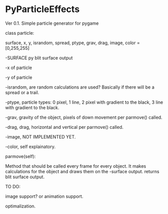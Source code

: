 # PyParticleEffects
Ver 0.1. Simple particle generator for pygame

class particle:

surface, x, y, israndom, spread, ptype, grav, drag, image, color = [0,255,255]

  -SURFACE py blit surface output

  -x of particle

  -y of particle

  -israndom, are random calculations are used? Basically if there will be a spread or a trail.

  -ptype, particle types: 0 pixel, 1 line, 2 pixel with gradient to the black, 3 line with gradient to the black.

  -grav, gravity of the object, pixels of down movement per parmove() called.

  -drag, drag, horizontal and vertical per parmove() called.

  -image, NOT IMPLEMENTED YET.

  -color, self explainatory.


parmove(self):

  Method that should be called every frame for every object. It makes calculations for the object and draws them on the -surface output.
  returns blit surface output.
  
  
  TO DO:

  image support? or animation support.

  optimalization.
  
